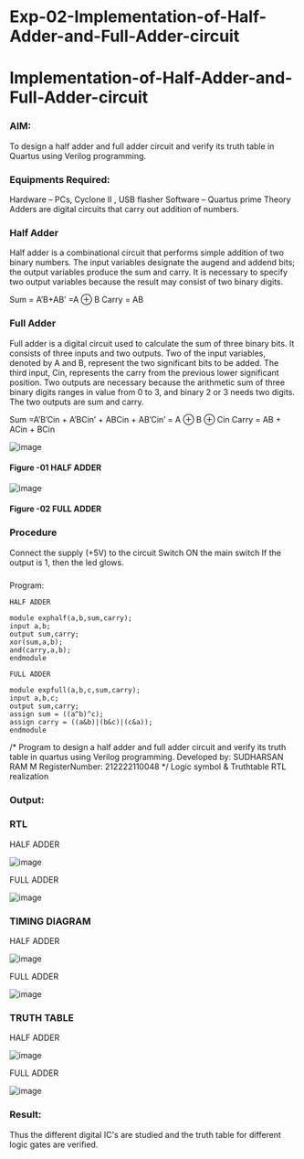 # Exp-02-Implementation-of-Half-Adder-and-Full-Adder-circuit

# Implementation-of-Half-Adder-and-Full-Adder-circuit
### AIM:
To design a half adder and full adder circuit and verify its truth table in Quartus using Verilog programming.

### Equipments Required:
Hardware – PCs, Cyclone II , USB flasher
Software – Quartus prime
Theory
Adders are digital circuits that carry out addition of numbers.

### Half Adder
Half adder is a combinational circuit that performs simple addition of two binary numbers. The input variables designate the augend and addend bits; the output variables produce the sum and carry. It is necessary to specify two output variables because the result may consist of two binary digits.

Sum = A’B+AB’ =A ⊕ B Carry = AB

### Full Adder
Full adder is a digital circuit used to calculate the sum of three binary bits. It consists of three inputs and two outputs. Two of the input variables, denoted by A and B, represent the two significant bits to be added. The third input, Cin, represents the carry from the previous lower significant position. Two outputs are necessary because the arithmetic sum of three binary digits ranges in value from 0 to 3, and binary 2 or 3 needs two digits. The two outputs are sum and carry.

Sum =A’B’Cin + A’BCin’ + ABCin + AB’Cin’ = A ⊕ B ⊕ Cin Carry = AB + ACin + BCin

 ![image](https://user-images.githubusercontent.com/36288975/163552156-a13e5a56-c638-4110-97d9-8896907c8d25.png)

#### Figure -01 HALF ADDER 


![image](https://user-images.githubusercontent.com/36288975/163552057-b3547877-6d07-45b4-b7e0-bcfebfad9e1d.png)

#### Figure -02 FULL ADDER 

### Procedure

Connect the supply (+5V) to the circuit
Switch ON the main switch
If the output is 1, then the led glows.
### 
Program:
```
HALF ADDER

module exphalf(a,b,sum,carry);
input a,b;
output sum,carry;
xor(sum,a,b);
and(carry,a,b);
endmodule

FULL ADDER

module expfull(a,b,c,sum,carry);
input a,b,c;
output sum,carry;
assign sum = ((a^b)^c);
assign carry = ((a&b)|(b&c)|(c&a));
endmodule

```


/*
Program to design a half adder and full adder circuit and verify its truth table in quartus using Verilog programming.
Developed by: SUDHARSAN RAM M
RegisterNumber:  212222110048
*/
Logic symbol & Truthtable
RTL realization

### Output:
### RTL
HALF ADDER

![image](https://github.com/Sudharsanram/Exp-02-Implementation-of-Half-Adder-and-Full-Adder-circuit/assets/119393980/a7cc3d34-404f-43f5-9cbc-d9f5f5ba28e9)

FULL ADDER

![image](https://github.com/Sudharsanram/Exp-02-Implementation-of-Half-Adder-and-Full-Adder-circuit/assets/119393980/7667c24f-a414-4e2b-840e-2ce0335dfbae)


### TIMING DIAGRAM

HALF ADDER

![image](https://github.com/Sudharsanram/Exp-02-Implementation-of-Half-Adder-and-Full-Adder-circuit/assets/119393980/61076839-9c19-4192-a86a-d7233a325961)

FULL ADDER

![image](https://github.com/Sudharsanram/Exp-02-Implementation-of-Half-Adder-and-Full-Adder-circuit/assets/119393980/e5f0bbf9-9197-4bbf-a392-1e1dcad2f804)


### TRUTH TABLE 
HALF ADDER

![image](https://github.com/Sudharsanram/Exp-02-Implementation-of-Half-Adder-and-Full-Adder-circuit/assets/119393980/b8abff6e-d197-4edd-9219-a69d9cb76aa8)


FULL ADDER

![image](https://github.com/Sudharsanram/Exp-02-Implementation-of-Half-Adder-and-Full-Adder-circuit/assets/119393980/7278c4df-a0ac-43c2-b0e0-75a0dffe843a)



### Result:
Thus the different digital IC's are studied and the truth table for different logic gates are verified.
